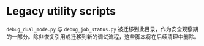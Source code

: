 # Legacy utility scripts

`debug_dual_mode.py` 与 `debug_job_status.py` 被迁移到此目录，作为安全观察期的一部分。除非恢复引用或迁移到新的调试流程，这些脚本将在后续清理中删除。
